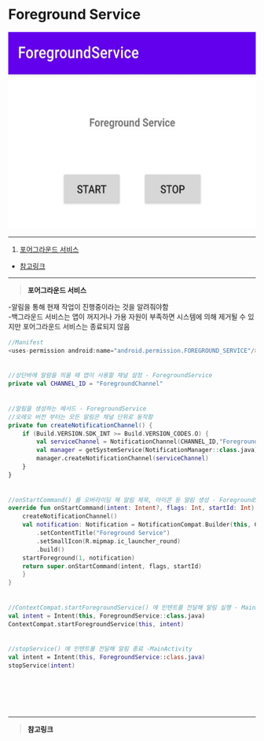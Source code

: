 # Foreground Service

<img src="https://github.com/HYUNJUNEPARK/ImageRepository/blob/master/androidProgramming/foregroundService.jpg" height="400"/>

---
1. <a href = "#content1">포어그라운드 서비스</a></br>
* <a href = "#ref">참고링크</a>
---
><a id = "content1">**포어그라운드 서비스**</a></br>


-알림을 통해 현재 작업이 진행중이라는 것을 알려줘야함</br>
-백그라운드 서비스는 앱이 꺼지거나 가용 자원이 부족하면 시스템에 의해 제거될 수 있지만 포어그라운드 서비스는 종료되지 않음</br>


```kotlin
//Manifest
<uses-permission android:name="android.permission.FOREGROUND_SERVICE"/>


//상단바에 알람을 띄울 때 앱이 사용할 채널 설정 - ForegroundService
private val CHANNEL_ID = "ForegroundChannel"


//알림을 생성하는 메서드 - ForegroundService
//오레오 버전 부터는 모든 알림은 채널 단위로 동작함
private fun createNotificationChannel() {
    if (Build.VERSION.SDK_INT >= Build.VERSION_CODES.O) {
        val serviceChannel = NotificationChannel(CHANNEL_ID,"Foreground Service Channel", NotificationManager.IMPORTANCE_DEFAULT)
        val manager = getSystemService(NotificationManager::class.java)
        manager.createNotificationChannel(serviceChannel)
    }
}


//onStartCommand() 를 오버라이딩 해 알림 제목, 아이콘 등 알림 생성 - ForegroundService
override fun onStartCommand(intent: Intent?, flags: Int, startId: Int): Int {
    createNotificationChannel()
    val notification: Notification = NotificationCompat.Builder(this, CHANNEL_ID)
        .setContentTitle("Foreground Service")
        .setSmallIcon(R.mipmap.ic_launcher_round)
        .build()
    startForeground(1, notification)
    return super.onStartCommand(intent, flags, startId)
    }
}


//ContextCompat.startForegroundService() 에 인텐트를 전달해 알림 실행 - MainActivity
val intent = Intent(this, ForegroundService::class.java)
ContextCompat.startForegroundService(this, intent)


//stopService() 에 인텐트를 전달해 알림 종료 -MainActivity
val intent = Intent(this, ForegroundService::class.java)
stopService(intent)

```
<br></br>
<br></br>

---

><a id = "ref">**참고링크**</a></br>


